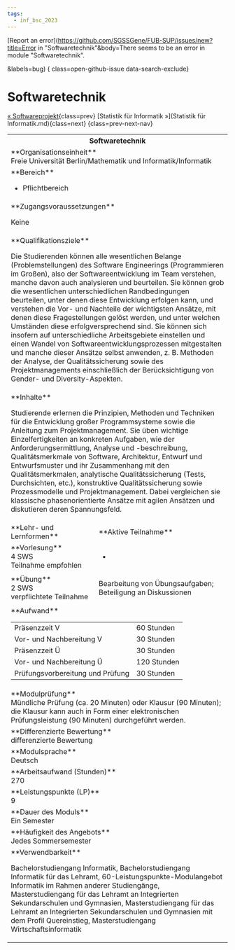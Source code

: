 ```yaml
---
tags:
  - inf_bsc_2023
---
```

[Report an error](https://github.com/SGSSGene/FUB-SUP/issues/new?title=Error in "Softwaretechnik"&body=There seems to be an error in module "Softwaretechnik".

<Describe here a slightly more detailed description of what is wrong>&labels=bug)
{ class=open-github-issue data-search-exclude}

# Softwaretechnik

[« Softwareprojekt](Softwareprojekt.md){class=prev}
[Statistik für Informatik »](Statistik für Informatik.md){class=next}
{class=prev-next-nav}

<table markdown id="moduledesc">
<tr markdown class="moduledesc_head"><th colspan="2">Softwaretechnik </th></tr>
<tr markdown><td colspan="2">**Organisationseinheit**   <br>Freie Universität Berlin/Mathematik und Informatik/Informatik</td></tr>

<tr markdown><td colspan="2">**Bereich**<br>


- Pflichtbereich

</td></tr>

<tr markdown><td colspan="2">**Zugangsvoraussetzungen** <br>

Keine


</td></tr>
<tr markdown><td colspan="2">**Qualifikationsziele**    <br>

Die Studierenden können alle wesentlichen Belange (Problemstellungen) des
Software Engineerings (Programmieren im Großen), also der
Softwareentwicklung im Team verstehen, manche davon auch analysieren und
beurteilen. Sie können grob die wesentlichen unterschiedlichen
Randbedingungen beurteilen, unter denen diese Entwicklung erfolgen kann, und
verstehen die Vor- und Nachteile der wichtigsten Ansätze, mit denen diese
Fragestellungen gelöst werden, und unter welchen Umständen diese
erfolgversprechend sind. Sie können sich insofern auf unterschiedliche
Arbeitsgebiete einstellen und einen Wandel von Softwareentwicklungsprozessen
mitgestalten und manche dieser Ansätze selbst anwenden, z. B. Methoden der
Analyse, der Qualitätssicherung sowie des Projektmanagements einschließlich
der Berücksichtigung von Gender- und Diversity-Aspekten.


</td></tr>
<tr markdown><td colspan="2">**Inhalte**                <br>

Studierende erlernen die Prinzipien, Methoden und Techniken für die
Entwicklung großer Programmsysteme sowie die Anleitung zum
Projektmanagement. Sie üben wichtige Einzelfertigkeiten an konkreten
Aufgaben, wie der Anforderungsermittlung, Analyse und -beschreibung,
Qualitätsmerkmale von Software, Architektur, Entwurf und Entwurfsmuster und
ihr Zusammenhang mit den Qualitätsmerkmalen, analytische Qualitätssicherung
(Tests, Durchsichten, etc.), konstruktive Qualitätssicherung sowie
Prozessmodelle und Projektmanagement. Dabei vergleichen sie klassische
phasenorientierte Ansätze mit agilen Ansätzen und diskutieren deren
Spannungsfeld.


</td></tr>

<tr markdown><td>**Lehr- und Lernformen**</td><td>**Aktive Teilnahme**</td></tr>
<tr markdown><td> **Vorlesung** <br>4 SWS <br> Teilnahme empfohlen</td><td>

-
</td></tr>
<tr markdown><td> **Übung** <br>2 SWS <br> verpflichtete Teilnahme</td><td>

Bearbeitung von Übungsaufgaben; Beteiligung an Diskussionen
</td></tr>
<tr markdown><td colspan="2">**Aufwand**                <br>
<table class="aufwand_table">
<tr><td>Präsenzzeit V</td><td>60 Stunden</td></tr>
<tr><td>Vor- und Nachbereitung V</td><td>30 Stunden</td></tr>
<tr><td>Präsenzzeit Ü</td><td>30 Stunden</td></tr>
<tr><td>Vor- und Nachbereitung Ü</td><td>120 Stunden</td></tr>
<tr><td>Prüfungsvorbereitung und Prüfung</td><td>30 Stunden</td></tr>
</table>

</td></tr>
<tr markdown><td colspan="2">**Modulprüfung**             <br>Mündliche Prüfung (ca. 20 Minuten) oder Klausur (90 Minuten); die Klausur
kann auch in Form einer elektronischen Prüfungsleistung (90 Minuten)
durchgeführt werden.


</td></tr>
<tr markdown><td colspan="2">**Differenzierte Bewertung** <br>differenzierte Bewertung

</td></tr>
<tr markdown><td colspan="2">**Modulsprache**             <br>Deutsch</td></tr>
<tr markdown><td colspan="2">**Arbeitsaufwand (Stunden)** <br>270</td></tr>
<tr markdown><td colspan="2">**Leistungspunkte (LP)**     <br>9</td></tr>
<tr markdown><td colspan="2">**Dauer des Moduls**         <br>Ein Semester</td></tr>
<tr markdown><td colspan="2">**Häufigkeit des Angebots**  <br>Jedes Sommersemester</td></tr>
<tr markdown><td colspan="2">**Verwendbarkeit**           <br>

Bachelorstudiengang Informatik, Bachelorstudiengang Informatik für das
Lehramt, 60-Leistungspunkte-Modulangebot Informatik im Rahmen anderer
Studiengänge, Masterstudiengang für das Lehramt an Integrierten
Sekundarschulen und Gymnasien, Masterstudiengang für das Lehramt an
Integrierten Sekundarschulen und Gymnasien mit dem Profil Quereinstieg,
Masterstudiengang Wirtschaftsinformatik


</td></tr>

</table>
